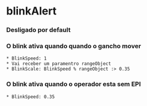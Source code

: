 # blinkAlert
  ### Desligado por default
  ### O blink ativa quando quando o gancho mover
    * BlinkSpeed: 1
    * Vai receber um paramentro rangeObject
    * BlinkScale: BlinkSpeed % rangeObject :> 0.35

  ### O blink ativa quando o operador esta sem EPI
    * BlinkSpeed: 0.35

